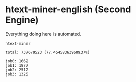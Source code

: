 # htext-miner-english (Second Engine)

Everything doing here is automated.

```
htext-miner

total: 7376/9523 (77.45458363960937%)

job0: 1662
job1: 1877
job2: 2512
job3: 1325
```